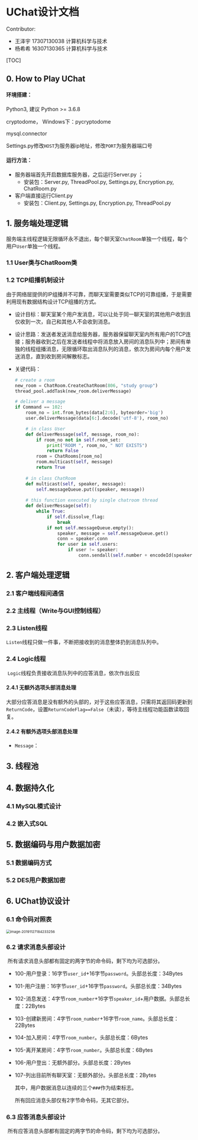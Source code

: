 # UChat设计文档

Contributor:

- 王泽宇 17307130038 计算机科学与技术
- 杨希希 16307130365  计算机科学与技术

[TOC]

## 0. How to Play UChat

#### 环境搭建：

Python3, 建议 Python >= 3.6.8

cryptodome， Windows下：pycryptodome

mysql.connector

Settings.py修改`HOST`为服务器ip地址，修改`PORT`为服务器端口号

#### 运行方法：

- 服务器端首先开启数据库服务器，之后运行Server.py ；
  - 安装包：Server.py, ThreadPool.py, Settings.py, Encryption.py, ChatRoom.py
- 客户端直接运行Client.py
  - 安装包：Client.py, Settings.py, Encryption.py, ThreadPool.py 

## 1. 服务端处理逻辑

服务端主线程逻辑无限循环永不退出，每个聊天室`ChatRoom`单独一个线程，每个用户`User`单独一个线程。

### 1.1 User类与ChatRoom类

### 1.2 TCP组播机制设计

由于网络层提供的IP组播并不可靠，而聊天室需要类似TCP的可靠组播，于是需要利用现有数据结构设计TCP组播的方式。

- 设计目标：聊天室某个用户发消息，可以让处于同一聊天室的其他用户收到且仅收到一次，自己和其他人不会收到消息。

- 设计思路：发送者发送消息给服务器，服务器保留聊天室内所有用户的TCP连接；服务器收到之后在发送者线程中将消息放入房间的消息队列中；房间有单独的线程组播消息，无限循环取出消息队列的消息，依次为房间内每个用户发送消息，直到收到房间解散标志。

- 关键代码：

  ```python
  # create a room
  new_room = ChatRoom.CreateChatRoom(806, "study group")
  thread_pool.addTask(new_room.deliverMessage)
  
  # deliver a message
  if Command == 102:
      room_no = int.from_bytes(data[2:6], byteorder='big')
      user.deliverMessage(data[6:].decode('utf-8'), room_no)
  
      # in class User
      def deliverMessage(self, message, room_no):
          if room_no not in self.room_set:
              print("ROOM ", room_no, " NOT EXISTS")
              return False
          room = ChatRooms[room_no]
          room.multicast(self, message)
          return True
      
      # in class ChatRoom
      def multicast(self, speaker, message):
          self.messageQueue.put((speaker, message))
        
      # this function executed by single chatroom thread
      def deliverMessage(self):
          while True:
              if self.dissolve_flag:
                  break
              if not self.messageQueue.empty():
                  speaker, message = self.messageQueue.get()
                  conn = speaker.conn
                  for user in self.users:
                      if user != speaker:
                          conn.sendall(self.number + encodeId(speaker.name) + message)
  ```

  

## 2. 客户端处理逻辑

### 2.1 客户端线程间通信

### 2.2 主线程（Write与GUI控制线程）

### 2.3 Listen线程

​	`Listen`线程只做一件事，不断把接收到的消息整体扔到消息队列中。

### 2.4 Logic线程

​	`Logic`线程负责接收消息队列中的应答消息，依次作出反应

#### 2.4.1 无额外选项头部消息处理

​	大部分应答消息是没有额外的头部的，对于这些应答消息，只需将其返回码更新到`ReturnCode`，设置`ReturnCodeFlag==False`（未读），等待主线程功能函数读取回复。

#### 2.4.2 有额外选项头部消息处理

- `Message`：





## 3. 线程池

## 4. 数据持久化

### 4.1 MySQL模式设计

### 4.2 嵌入式SQL



## 5. 数据编码与用户数据加密

### 5.1 数据编码方式

### 5.2 DES用户数据加密

## 6. UChat协议设计

### 6.1 命令码对照表

<img src="C:\Users\64451\Pictures\md_images\image-20191127184233256.png" alt="image-20191127184233256" style="zoom:67%;" />

### 6.2 请求消息头部设计

​	所有请求消息头部都有固定的两字节的命令码，剩下均为可选部分。

- 100-用户登录：16字节`user_id`+16字节`password`。头部总长度：34Bytes
- 101-用户注册：16字节`user_id`+16字节`password`。头部总长度：34Bytes

- 102-消息发送：4字节`room_number`+16字节`speaker_id`+用户数据。头部总长度：22Bytes

- 103-创建新房间：4字节`room_number`+16字节`room_name`。头部总长度：22Bytes

- 104-加入房间：4字节`room_number`。头部总长度：6Bytes

- 105-离开某房间：4字节`room_number`。头部总长度：6Bytes

- 106-用户登出：无额外部分。头部总长度：2Bytes

- 107-列出目前所有聊天室：无额外部分。头部总长度：2Bytes

  其中，用户数据消息以连续的三个`###`作为结束标志。

  所有回应消息头部仅有2字节命令码，无其它部分。

### 6.3 应答消息头部设计

​	所有应答消息头部都有固定的两字节的命令码，剩下均为可选部分。